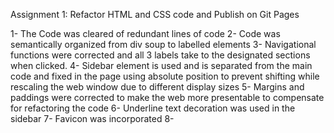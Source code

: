 ﻿Assignment 1: Refactor HTML and CSS code and Publish on Git Pages

1- The Code was cleared of redundant lines of code
2- Code was semantically organized from div soup to labelled elements
3- Navigational functions were corrected and all 3 labels take to the designated sections when clicked.
4- Sidebar element is used and is separated from the main code and fixed in the page using absolute position to prevent shifting while rescaling the web window due to different display sizes
5- Margins and paddings were corrected to make the web more presentable to compensate for refactoring the code
6- Underline text decoration was used in the sidebar
7- Favicon was incorporated
8- 
